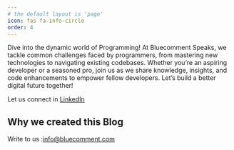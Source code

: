 ```yaml
---
# the default layout is 'page'
icon: fas fa-info-circle
order: 4
---
```


Dive into the dynamic world of Programming! At Bluecomment Speaks, we tackle common challenges faced by programmers, from mastering new technologies to navigating existing codebases. Whether you’re an aspiring developer or a seasoned pro, join us as we share knowledge, insights, and code enhancements to empower fellow developers. Let’s build a better digital future together! 

Let us connect in [LinkedIn](https://www.linkedin.com/in/lijotech)

<h2 id="why-we-created-this-blog" tabindex="-1">
<span class="mr-2">Why we created this Blog</span><a href="#why-we-created-this-blog" class="anchor text-muted"></a></h2>


Write to us :<info@bluecomment.com>

